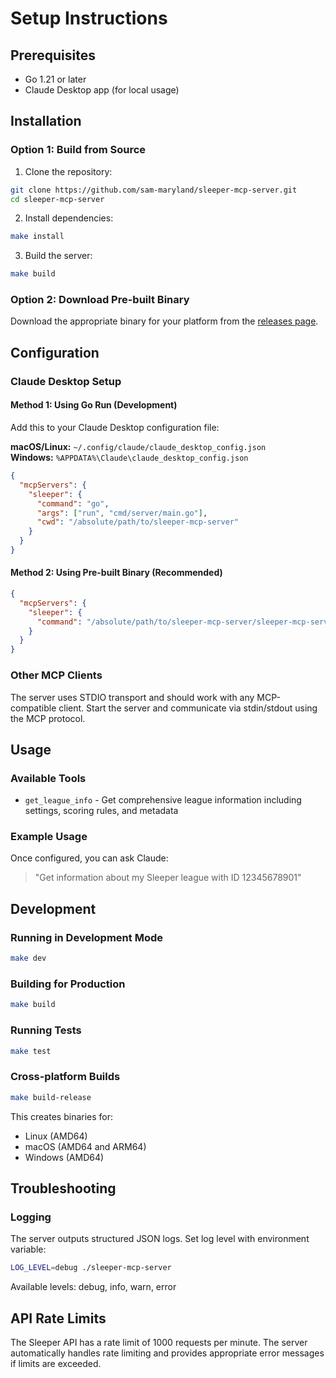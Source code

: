 # Setup Instructions

## Prerequisites

- Go 1.21 or later
- Claude Desktop app (for local usage)

## Installation

### Option 1: Build from Source

1. Clone the repository:
```bash
git clone https://github.com/sam-maryland/sleeper-mcp-server.git
cd sleeper-mcp-server
```

2. Install dependencies:
```bash
make install
```

3. Build the server:
```bash
make build
```

### Option 2: Download Pre-built Binary

Download the appropriate binary for your platform from the [releases page](https://github.com/sam-maryland/sleeper-mcp-server/releases).

## Configuration

### Claude Desktop Setup

#### Method 1: Using Go Run (Development)

Add this to your Claude Desktop configuration file:

**macOS/Linux:** `~/.config/claude/claude_desktop_config.json`  
**Windows:** `%APPDATA%\Claude\claude_desktop_config.json`

```json
{
  "mcpServers": {
    "sleeper": {
      "command": "go",
      "args": ["run", "cmd/server/main.go"],
      "cwd": "/absolute/path/to/sleeper-mcp-server"
    }
  }
}
```

#### Method 2: Using Pre-built Binary (Recommended)

```json
{
  "mcpServers": {
    "sleeper": {
      "command": "/absolute/path/to/sleeper-mcp-server/sleeper-mcp-server"
    }
  }
}
```

### Other MCP Clients

The server uses STDIO transport and should work with any MCP-compatible client. Start the server and communicate via stdin/stdout using the MCP protocol.

## Usage

### Available Tools

- `get_league_info` - Get comprehensive league information including settings, scoring rules, and metadata

### Example Usage

Once configured, you can ask Claude:

> "Get information about my Sleeper league with ID 12345678901"

## Development

### Running in Development Mode

```bash
make dev
```

### Building for Production

```bash
make build
```

### Running Tests

```bash
make test
```

### Cross-platform Builds

```bash
make build-release
```

This creates binaries for:
- Linux (AMD64)
- macOS (AMD64 and ARM64)
- Windows (AMD64)

## Troubleshooting

### Logging

The server outputs structured JSON logs. Set log level with environment variable:

```bash
LOG_LEVEL=debug ./sleeper-mcp-server
```

Available levels: debug, info, warn, error

## API Rate Limits

The Sleeper API has a rate limit of 1000 requests per minute. The server automatically handles rate limiting and provides appropriate error messages if limits are exceeded.